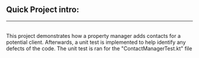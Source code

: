 ## Quick Project intro:
---
</br>
This project demonstrates how a property manager adds contacts for a potential client. Afterwards, a unit test is implemented to help identify any defects of the code. The unit test is ran for the "ContactManagerTest.kt" file
